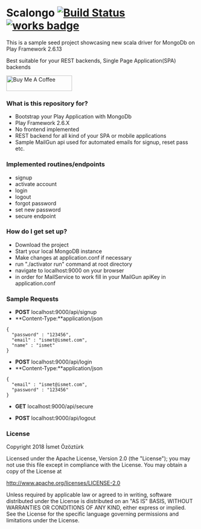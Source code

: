 # Scalongo [![Build Status](https://travis-ci.org/iozozturk/scalongo.svg)](https://travis-ci.org/iozozturk/scalongo) [![works badge](https://cdn.rawgit.com/nikku/works-on-my-machine/v0.2.0/badge.svg)](https://github.com/nikku/works-on-my-machine)


This is a sample seed project showcasing new scala driver for MongoDb on Play Framework 2.6.13

Best suitable for your REST backends, Single Page Application(SPA) backends

<a href="https://www.buymeacoffee.com/ismet" target="_blank"><img src="https://cdn.buymeacoffee.com/buttons/default-orange.png" alt="Buy Me A Coffee" height="41" width="174"></a>

### What is this repository for? ###

* Bootstrap your Play Application with MongoDb
* Play Framework 2.6.X
* No frontend implemented
* REST backend for all kind of your SPA or mobile applications
* Sample MailGun api used for automated emails for signup, reset pass etc.

### Implemented routines/endpoints ###

* signup
* activate account
* login
* logout
* forgot password
* set new password
* secure endpoint

### How do I get set up? ###

* Download the project
* Start your local MongoDB instance
* Make changes at application.conf if necessary
* run "./activator run" command at root directory
* navigate to localhost:9000 on your browser
* in order for MailService to work fill in your MailGun apiKey in application.conf

### Sample Requests ###

* **POST** localhost:9000/api/signup
* **Content-Type:**application/json
```
{
  "password" : "123456",
  "email" : "ismet@ismet.com",
  "name" : "ismet"
}
```

* **POST** localhost:9000/api/login
* **Content-Type:**application/json
```
{
  "email" : "ismet@ismet.com",
  "password" : "123456"
}
```

* **GET** localhost:9000/api/secure

* **POST** localhost:9000/api/logout

### License ###

Copyright 2018 İsmet Özöztürk

Licensed under the Apache License, Version 2.0 (the "License");
you may not use this file except in compliance with the License.
You may obtain a copy of the License at

http://www.apache.org/licenses/LICENSE-2.0

Unless required by applicable law or agreed to in writing, software
distributed under the License is distributed on an "AS IS" BASIS,
WITHOUT WARRANTIES OR CONDITIONS OF ANY KIND, either express or implied.
See the License for the specific language governing permissions and
limitations under the License.
